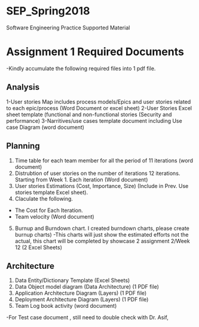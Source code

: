 # SEP_Spring2018
Software Engineering Practice Supported Material

# Assignment 1 Required Documents
 
-Kindly accumulate the following required files into 1 pdf file.

## Analysis

1-User stories Map includes process models/Epics and user stories related to each epic/process (Word Document or excel sheet)
2-User Stories Excel sheet template (functional and non-functional stories (Security and performance)
3-Narritives/use cases template document including Use case Diagram (word document)
 
## Planning

1. Time table for each team member for all the period of 11 iterations (word document)
2. Distrubtion of user stories on the number of iterations 12 iterations. Starting from Week 1.
Each iteration   (Word document)
3. User stories Estimations (Cost, Importance, Size)   (Include in Prev. Use stories template Excel sheet).
4. Claculate the following.
* The Cost for Each Iteration.
* Team velocity   (Word document)
5. Burnup and Burndown chart. I created burndown charts, please create burnup charts)
-This charts will just show the estimated efforts not the actual, this chart will be completed by showcase 2 assignment 2/Week 12 (2 Excel Sheets)
 
## Architecture
 
1. Data Entity/Dictionary Template (Excel Sheets)
2. Data Object model diagram (Data Architecture) (1 PDF file)
3. Application Architecture Diagram (Layers) (1 PDF file)
4. Deployment Architecture Diagram (Layers) (1 PDF file)
5. Team Log book activity (word document)

 
-For Test case document , still need to double check with Dr. Asif,
